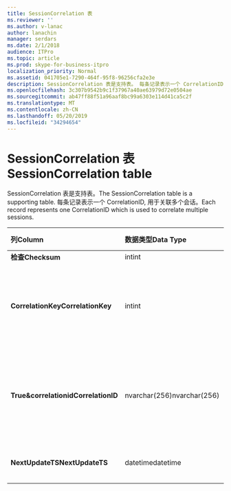 ```yaml
---
title: SessionCorrelation 表
ms.reviewer: ''
ms.author: v-lanac
author: lanachin
manager: serdars
ms.date: 2/1/2018
audience: ITPro
ms.topic: article
ms.prod: skype-for-business-itpro
localization_priority: Normal
ms.assetid: 041705e1-7290-464f-95f8-96256cfa2e3e
description: SessionCorrelation 表是支持表。 每条记录表示一个 CorrelationID, 用于关联多个会话。
ms.openlocfilehash: 3c307b9542b9c1f37967a40ae63979d72e0504ae
ms.sourcegitcommit: ab47ff88f51a96aaf8bc99a6303e114d41ca5c2f
ms.translationtype: MT
ms.contentlocale: zh-CN
ms.lasthandoff: 05/20/2019
ms.locfileid: "34294654"
---
```

# <a name="sessioncorrelation-table"></a><span data-ttu-id="85ac3-104">SessionCorrelation 表</span><span class="sxs-lookup"><span data-stu-id="85ac3-104">SessionCorrelation table</span></span>
 
<span data-ttu-id="85ac3-105">SessionCorrelation 表是支持表。</span><span class="sxs-lookup"><span data-stu-id="85ac3-105">The SessionCorrelation table is a supporting table.</span></span> <span data-ttu-id="85ac3-106">每条记录表示一个 CorrelationID, 用于关联多个会话。</span><span class="sxs-lookup"><span data-stu-id="85ac3-106">Each record represents one CorrelationID which is used to correlate multiple sessions.</span></span> 
  
|<span data-ttu-id="85ac3-107">**列**</span><span class="sxs-lookup"><span data-stu-id="85ac3-107">**Column**</span></span>|<span data-ttu-id="85ac3-108">**数据类型**</span><span class="sxs-lookup"><span data-stu-id="85ac3-108">**Data Type**</span></span>|<span data-ttu-id="85ac3-109">**键/索引**</span><span class="sxs-lookup"><span data-stu-id="85ac3-109">**Key/Index**</span></span>|<span data-ttu-id="85ac3-110">**详细信息**</span><span class="sxs-lookup"><span data-stu-id="85ac3-110">**Details**</span></span>|
|:-----|:-----|:-----|:-----|
|<span data-ttu-id="85ac3-111">**检查**</span><span class="sxs-lookup"><span data-stu-id="85ac3-111">**Checksum**</span></span> <br/> |<span data-ttu-id="85ac3-112">int</span><span class="sxs-lookup"><span data-stu-id="85ac3-112">int</span></span>  <br/> |||
|<span data-ttu-id="85ac3-113">**CorrelationKey**</span><span class="sxs-lookup"><span data-stu-id="85ac3-113">**CorrelationKey**</span></span> <br/> |<span data-ttu-id="85ac3-114">int</span><span class="sxs-lookup"><span data-stu-id="85ac3-114">int</span></span>  <br/> |<span data-ttu-id="85ac3-115">Primary</span><span class="sxs-lookup"><span data-stu-id="85ac3-115">Primary</span></span>  <br/> |<span data-ttu-id="85ac3-116">标识此 A/V 会议服务器的唯一号码。</span><span class="sxs-lookup"><span data-stu-id="85ac3-116">Unique number identifying this A/V Conferencing Server.</span></span>  <br/> |
|<span data-ttu-id="85ac3-117">**True&correlationid**</span><span class="sxs-lookup"><span data-stu-id="85ac3-117">**CorrelationID**</span></span> <br/> |<span data-ttu-id="85ac3-118">nvarchar(256)</span><span class="sxs-lookup"><span data-stu-id="85ac3-118">nvarchar(256)</span></span>  <br/> |<span data-ttu-id="85ac3-119">唯一</span><span class="sxs-lookup"><span data-stu-id="85ac3-119">Unique</span></span>  <br/> |<span data-ttu-id="85ac3-120">关联的会话将具有相同的相关性 ID。</span><span class="sxs-lookup"><span data-stu-id="85ac3-120">Sessions that are correlated will have the same correlation ID.</span></span>  <br/> |
|<span data-ttu-id="85ac3-121">**NextUpdateTS**</span><span class="sxs-lookup"><span data-stu-id="85ac3-121">**NextUpdateTS**</span></span> <br/> |<span data-ttu-id="85ac3-122">datetime</span><span class="sxs-lookup"><span data-stu-id="85ac3-122">datetime</span></span>  <br/> | <br/> |<span data-ttu-id="85ac3-123">仅供内部使用。</span><span class="sxs-lookup"><span data-stu-id="85ac3-123">For internal use only.</span></span>  <br/> |
   

